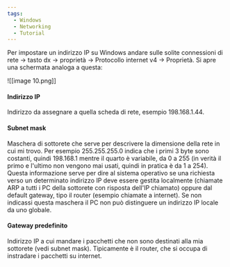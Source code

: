 ```yaml
---
tags:
  - Windows
  - Networking
  - Tutorial
---
```

Per impostare un indirizzo IP su Windows andare sulle solite connessioni di rete -> tasto dx -> proprietà -> Protocollo internet v4 -> Proprietà.
Si apre una schermata analoga a questa:

![[image 10.png]]

#### Indirizzo IP

Indirizzo da assegnare a quella scheda di rete, esempio 198.168.1.44.

#### Subnet mask

Maschera di sottorete che serve per descrivere la dimensione della rete in cui mi trovo.
Per esempio 255.255.255.0 indica che i primi 3 byte sono costanti, quindi 198.168.1 mentre il quarto è variabile, da 0 a 255 (in verità il primo e l'ultimo non vengono mai usati, quindi in pratica è da 1 a 254).
Questa informazione serve per dire al sistema operativo se una richiesta verso un determinato indirizzo IP deve essere gestita localmente (chiamate ARP a tutti i PC della sottorete con risposta dell'IP chiamato) oppure dal default gateway, tipo il router (esempio chiamate a internet).
Se non indicassi questa maschera il PC non può distinguere un indirizzo IP locale da uno globale.

#### Gateway predefinito

Indirizzo IP a cui mandare i pacchetti che non sono destinati alla mia sottorete (vedi subnet mask). Tipicamente è il router, che si occupa di instradare i pacchetti su internet.
